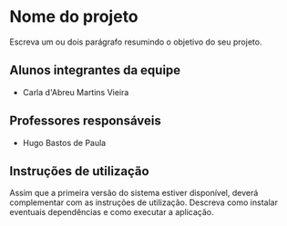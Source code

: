 # Nome do projeto

Escreva um ou dois  parágrafo resumindo o objetivo do seu projeto.

## Alunos integrantes da equipe

* Carla d'Abreu Martins Vieira

## Professores responsáveis

* Hugo Bastos de Paula

## Instruções de utilização

Assim que a primeira versão do sistema estiver disponível, deverá complementar com as instruções de utilização. Descreva como instalar eventuais dependências e como executar a aplicação.
